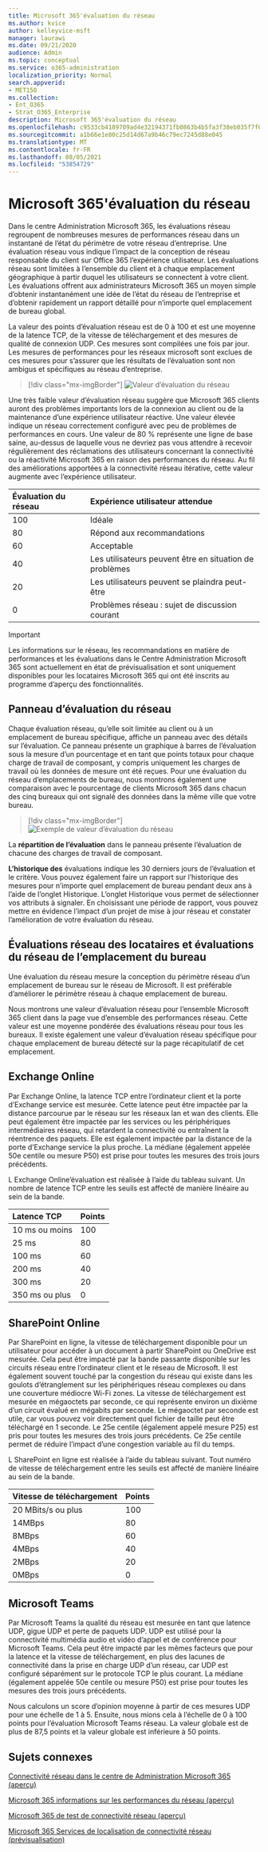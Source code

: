 ```yaml
---
title: Microsoft 365'évaluation du réseau
ms.author: kvice
author: kelleyvice-msft
manager: laurawi
ms.date: 09/21/2020
audience: Admin
ms.topic: conceptual
ms.service: o365-administration
localization_priority: Normal
search.appverid:
- MET150
ms.collection:
- Ent_O365
- Strat_O365_Enterprise
description: Microsoft 365'évaluation du réseau
ms.openlocfilehash: c9533cb4189709ad4e32194371fb0863b4b5fa3f38eb035f7f0bdc505152b731
ms.sourcegitcommit: a1b66e1e80c25d14d67a9b46c79ec7245d88e045
ms.translationtype: MT
ms.contentlocale: fr-FR
ms.lasthandoff: 08/05/2021
ms.locfileid: "53854729"
---
```

# <a name="microsoft-365-network-assessment"></a>Microsoft 365'évaluation du réseau

Dans le centre Administration Microsoft 365, les évaluations  réseau regroupent de nombreuses mesures de performances réseau dans un instantané de l’état du périmètre de votre réseau d’entreprise. Une évaluation réseau vous indique l’impact de la conception de réseau responsable du client sur Office 365 l’expérience utilisateur. Les évaluations réseau sont limitées à l’ensemble du client et à chaque emplacement géographique à partir duquel les utilisateurs se connectent à votre client. Les évaluations offrent aux administrateurs Microsoft 365 un moyen simple d’obtenir instantanément une idée de l’état du réseau de l’entreprise et d’obtenir rapidement un rapport détaillé pour n’importe quel emplacement de bureau global.

La valeur des points d’évaluation réseau est de 0 à 100 et est une moyenne de la latence TCP, de la vitesse de téléchargement et des mesures de qualité de connexion UDP. Ces mesures sont compilées une fois par jour. Les mesures de performances pour les réseaux microsoft sont exclues de ces mesures pour s’assurer que les résultats de l’évaluation sont non ambigus et spécifiques au réseau d’entreprise.

> [!div class="mx-imgBorder"]
> ![Valeur d’évaluation du réseau](../media/m365-mac-perf/m365-mac-perf-overview-score-top.png)

Une très faible valeur d’évaluation réseau suggère que Microsoft 365 clients auront des problèmes importants lors de la connexion au client ou de la maintenance d’une expérience utilisateur réactive. Une valeur élevée indique un réseau correctement configuré avec peu de problèmes de performances en cours. Une valeur de 80 % représente une ligne de base saine, au-dessus de laquelle vous ne devriez pas vous attendre à recevoir régulièrement des réclamations des utilisateurs concernant la connectivité ou la réactivité Microsoft 365 en raison des performances du réseau. Au fil des améliorations apportées à la connectivité réseau itérative, cette valeur augmente avec l’expérience utilisateur.

| Évaluation du réseau | Expérience utilisateur attendue |
| :----------------- | :----------------------- |
| 100                | Idéale                     |
| 80                 | Répond aux recommandations    |
| 60                 | Acceptable               |
| 40                 | Les utilisateurs peuvent être en situation de problèmes |
| 20                 | Les utilisateurs peuvent se plaindra peut-être       |
| 0                  | Problèmes réseau : sujet de discussion courant |

>[!IMPORTANT]
>Les informations sur le réseau, les recommandations en matière de performances et les évaluations dans le Centre Administration Microsoft 365 sont actuellement en état de prévisualisation et sont uniquement disponibles pour les locataires Microsoft 365 qui ont été inscrits au programme d’aperçu des fonctionnalités.

## <a name="network-assessment-panel"></a>Panneau d’évaluation du réseau

Chaque évaluation réseau, qu’elle soit limitée au client ou à un emplacement de bureau spécifique, affiche un panneau avec des détails sur l’évaluation. Ce panneau présente un graphique à barres de l’évaluation sous la mesure d’un pourcentage et en tant que points totaux pour chaque charge de travail de composant, y compris uniquement les charges de travail où les données de mesure ont été reçues. Pour une évaluation du réseau d’emplacements de bureau, nous montrons également une comparaison avec le pourcentage de clients Microsoft 365 dans chacun des cinq bureaux qui ont signalé des données dans la même ville que votre bureau.

> [!div class="mx-imgBorder"]
> ![Exemple de valeur d’évaluation du réseau](../media/m365-mac-perf/m365-mac-perf-overview-score.png)

La **répartition de l’évaluation** dans le panneau présente l’évaluation de chacune des charges de travail de composant.

**L’historique des** évaluations indique les 30 derniers jours de l’évaluation et le critère. Vous pouvez également faire un rapport sur l’historique des mesures pour n’importe quel emplacement de bureau pendant deux ans à l’aide de l’onglet Historique. L’onglet Historique vous permet de sélectionner vos attributs à signaler. En choisissant une période de rapport, vous pouvez mettre en évidence l’impact d’un projet de mise à jour réseau et constater l’amélioration de votre évaluation du réseau.

## <a name="tenant-network-assessments-and-office-location-network-assessments"></a>Évaluations réseau des locataires et évaluations du réseau de l’emplacement du bureau

Une évaluation du réseau mesure la conception du périmètre réseau d’un emplacement de bureau sur le réseau de Microsoft. Il est préférable d’améliorer le périmètre réseau à chaque emplacement de bureau.

Nous montrons une valeur d’évaluation réseau pour l’ensemble Microsoft 365 client dans la page vue d’ensemble des performances réseau. Cette valeur est une moyenne pondérée des évaluations réseau pour tous les bureaux. Il existe également une valeur d’évaluation réseau spécifique pour chaque emplacement de bureau détecté sur la page récapitulatif de cet emplacement.

## <a name="exchange-online"></a>Exchange Online

Par Exchange Online, la latence TCP entre l’ordinateur client et la porte d’Exchange service est mesurée. Cette latence peut être impactée par la distance parcourue par le réseau sur les réseaux lan et wan des clients. Elle peut également être impactée par les services ou les périphériques intermédiaires réseau, qui retardent la connectivité ou entraînent la réentrence des paquets. Elle est également impactée par la distance de la porte d’Exchange service la plus proche. La médiane (également appelée 50e centile ou mesure P50) est prise pour toutes les mesures des trois jours précédents.

L Exchange Online’évaluation est réalisée à l’aide du tableau suivant. Un nombre de latence TCP entre les seuils est affecté de manière linéaire au sein de la bande.

| Latence TCP   | Points |
| :------------ | :----- |
| 10 ms ou moins  | 100    |
| 25 ms          | 80     |
| 100 ms         | 60     |
| 200 ms         | 40     |
| 300 ms         | 20     |
| 350 ms ou plus | 0      |

## <a name="sharepoint-online"></a>SharePoint Online

Par SharePoint en ligne, la vitesse de téléchargement disponible pour un utilisateur pour accéder à un document à partir SharePoint ou OneDrive est mesurée. Cela peut être impacté par la bande passante disponible sur les circuits réseau entre l’ordinateur client et le réseau de Microsoft. Il est également souvent touché par la congestion du réseau qui existe dans les goulots d’étranglement sur les périphériques réseau complexes ou dans une couverture médiocre Wi-Fi zones. La vitesse de téléchargement est mesurée en mégaoctets par seconde, ce qui représente environ un dixième d’un circuit évalué en mégabits par seconde. Le mégaoctet par seconde est utile, car vous pouvez voir directement quel fichier de taille peut être téléchargé en 1 seconde. Le 25e centile (également appelé mesure P25) est pris pour toutes les mesures des trois jours précédents. Ce 25e centile permet de réduire l’impact d’une congestion variable au fil du temps.

L SharePoint en ligne est réalisée à l’aide du tableau suivant. Tout numéro de vitesse de téléchargement entre les seuils est affecté de manière linéaire au sein de la bande.

| Vitesse de téléchargement | Points |
| :------------- | :----- |
| 20 MBits/s ou plus | 100    |
| 14MBps         | 80     |
| 8MBps          | 60     |
| 4MBps          | 40     |
| 2MBps          | 20     |
| 0MBps          | 0      |

## <a name="microsoft-teams"></a>Microsoft Teams

Par Microsoft Teams la qualité du réseau est mesurée en tant que latence UDP, gigue UDP et perte de paquets UDP. UDP est utilisé pour la connectivité multimédia audio et vidéo d’appel et de conférence pour Microsoft Teams. Cela peut être impacté par les mêmes facteurs que pour la latence et la vitesse de téléchargement, en plus des lacunes de connectivité dans la prise en charge UDP d’un réseau, car UDP est configuré séparément sur le protocole TCP le plus courant. La médiane (également appelée 50e centile ou mesure P50) est prise pour toutes les mesures des trois jours précédents. 

Nous calculons un score d’opinion moyenne à partir de ces mesures UDP pour une échelle de 1 à 5. Ensuite, nous mions cela à l’échelle de 0 à 100 points pour l’évaluation Microsoft Teams réseau.  La valeur globale est de plus de 87,5 points et la valeur globale est inférieure à 50 points.

## <a name="related-topics"></a>Sujets connexes

[Connectivité réseau dans le centre de Administration Microsoft 365 (aperçu)](office-365-network-mac-perf-overview.md)

[Microsoft 365 informations sur les performances du réseau (aperçu)](office-365-network-mac-perf-insights.md)

[Microsoft 365 de test de connectivité réseau (aperçu)](office-365-network-mac-perf-onboarding-tool.md)

[Microsoft 365 Services de localisation de connectivité réseau (prévisualisation)](office-365-network-mac-location-services.md)
